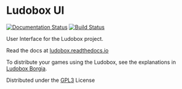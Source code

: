 # Ludobox UI

[![Documentation Status](https://readthedocs.org/projects/ludobox/badge/?version=latest)](http://ludobox.readthedocs.io/en/latest/?badge=latest)
[![Build Status](https://travis-ci.org/ludobox/ludobox.svg?branch=master)](https://travis-ci.org/ludobox/ludobox)

User Interface for the Ludobox project.

Read the docs at [ludobox.readthedocs.io](http://ludobox.readthedocs.io/)

To distribute your games using the Ludobox, see the explanations in [Ludobox Borgia](https://github.com/ludobox/ludobox-borgia).

Distributed under the [GPL3](https://www.gnu.org/licenses/gpl-3.0.en.html) License
